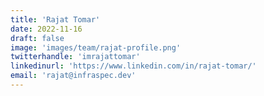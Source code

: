 ```yaml
---
title: 'Rajat Tomar'
date: 2022-11-16
draft: false
image: 'images/team/rajat-profile.png'
twitterhandle: 'imrajattomar'
linkedinurl: 'https://www.linkedin.com/in/rajat-tomar/'
email: 'rajat@infraspec.dev'
---
```


